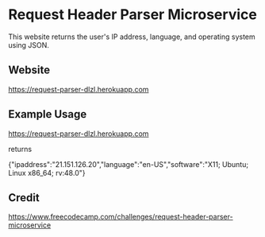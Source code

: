 # Request Header Parser Microservice

This website returns the user's IP address, language, and operating system using JSON.

## Website

https://request-parser-dlzl.herokuapp.com
    
## Example Usage
    
https://request-parser-dlzl.herokuapp.com
    
returns

{"ipaddress":"21.151.126.20","language":"en-US","software":"X11; Ubuntu; Linux x86_64; rv:48.0"}
    
## Credit

https://www.freecodecamp.com/challenges/request-header-parser-microservice